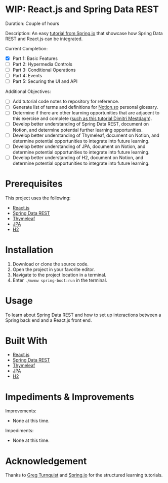 # WIP: React.js and Spring Data REST
Duration: Couple of hours

Description: An easy [tutorial from Spring.io](https://spring.io/guides/tutorials/react-and-spring-data-rest/) that showcase how Spring Data REST and React.js can be integrated.

Current Completion:
- [x] Part 1: Basic Features
- [ ] Part 2: Hypermedia Controls
- [ ] Part 3: Conditional Operations
- [ ] Part 4: Events
- [ ] Part 5: Securing the UI and API

Additional Objectives:
- [ ] Add tutorial code notes to repository for reference.
- [ ] Generate list of terms and definitions for [Notion.so](https://www.notion.so/) personal glossary.
- [ ] Determine if there are other learning opportunities that are adjacent to this exercise and complete ([such as this tutorial Dimitri Mestdagh](https://dimitr.im/bundling-react-spring-boot)).
- [ ] Develop better understanding of Spring Data REST, document on Notion, and determine potential further learning opportunities.
- [ ] Develop better understanding of Thymeleaf, document on Notion, and determine potential opportunities to integrate into future learning.
- [ ] Develop better understanding of JPA, document on Notion, and determine potential opportunities to integrate into future learning.
- [ ] Develop better understanding of H2, document on Notion, and determine potential opportunities to integrate into future learning.

# Prerequisites
This project uses the following:
* [React.js](https://reactjs.org/)
* [Spring Data REST](https://spring.io/projects/spring-data-rest)
* [Thymeleaf](https://www.thymeleaf.org/)
* [JPA](https://spring.io/projects/spring-data-jpa)
* [H2](https://www.h2database.com/html/main.html)

# Installation
1. Download or clone the source code.
2. Open the project in your favorite editor.
3. Navigate to the project location in a terminal.
4. Enter `./mvnw spring-boot:run` in the terminal.


# Usage
To learn about Spring Data REST and how to set up interactions between a Spring back end and a React.js front end.

# Built With
* [React.js](https://reactjs.org/)
* [Spring Data REST](https://spring.io/projects/spring-data-rest)
* [Thymeleaf](https://www.thymeleaf.org/)
* [JPA](https://spring.io/projects/spring-data-jpa)
* [H2](https://www.h2database.com/html/main.html)

# Impediments & Improvements
Improvements:
* None at this time.

Impediments:
* None at this time.

# Acknowledgement
Thanks to [Greg Turnquist](https://github.com/gregturn) and [Spring.io](https://spring.io/) for the structured learning tutorials.
